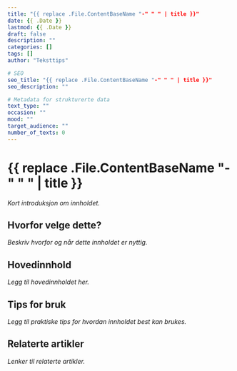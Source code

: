 ```yaml
---
title: "{{ replace .File.ContentBaseName "-" " " | title }}"
date: {{ .Date }}
lastmod: {{ .Date }}
draft: false
description: ""
categories: []
tags: []
author: "Teksttips"

# SEO
seo_title: "{{ replace .File.ContentBaseName "-" " " | title }}"
seo_description: ""

# Metadata for strukturerte data
text_type: ""
occasion: ""
mood: ""
target_audience: ""
number_of_texts: 0
---
```


# {{ replace .File.ContentBaseName "-" " " | title }}

*Kort introduksjon om innholdet.*

## Hvorfor velge dette?

*Beskriv hvorfor og når dette innholdet er nyttig.*

## Hovedinnhold

*Legg til hovedinnholdet her.*

## Tips for bruk

*Legg til praktiske tips for hvordan innholdet best kan brukes.*

## Relaterte artikler

*Lenker til relaterte artikler.*

